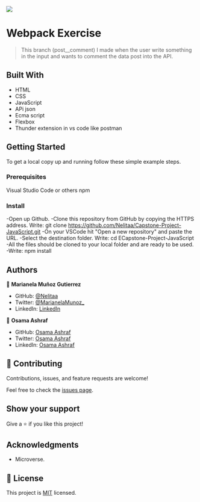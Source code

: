 ![](https://img.shields.io/badge/Microverse-blueviolet)


# Webpack Exercise

> This branch (post__comment) I made when the user write something in the input and wants to comment the data post into the API.

## Built With

- HTML
- CSS
- JavaScript 
- APi json
- Ecma script
- Flexbox 
- Thunder extension in vs code like postman 


## Getting Started

To get a local copy up and running follow these simple example steps.

### Prerequisites

Visual Studio Code or others
npm

### Install

-Open up Github.
-Clone this repository from GitHub by copying the HTTPS address. Write: git clone https://github.com/Nelitaa/Capstone-Project-JavaScript.git
-On your VSCode hit "Open a new repository" and paste the URL.
-Select the destination folder. Write: cd ECapstone-Project-JavaScript
-All the files should be cloned to your local folder and are ready to be used.
-Write: npm install

## Authors

👤 **Marianela Muñoz Gutierrez**

- GitHub: [@Nelitaa](https://github.com/Nelitaa)
- Twitter: [@MarianelaMunoz\_](https://twitter.com/MarianelaMunoz_)
- LinkedIn: [LinkedIn](https://www.linkedin.com/in/marianela-muñoz-gutierrez/)

👤 **Osama Ashraf**

- GitHub: [Osama Ashraf](https://github.com/osamaashraf6)
- Twitter: [Osama Ashraf](https://twitter.com/OsamaAshraf578?t=l75KjrhQgK4h-vSPfgk1gA&s=08)
- LinkedIn: [Osama Ashraf](https://www.linkedin.com/in/osama-salem-2a046b203)

## 🤝 Contributing

Contributions, issues, and feature requests are welcome!

Feel free to check the [issues page](/issues/).

## Show your support

Give a ⭐️ if you like this project!

## Acknowledgments

- Microverse.

## 📝 License

This project is [MIT](/LICENSE.md) licensed.
